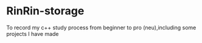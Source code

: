 # RinRin-storage
To record my c++ study process from beginner to pro  (neu),including some projects I have made
